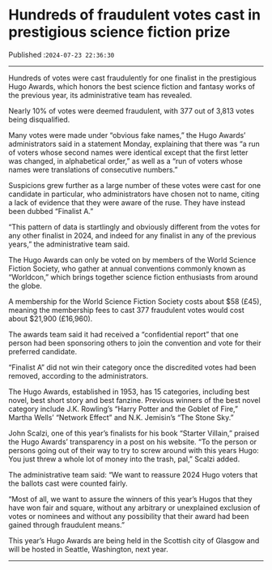 # Hundreds of fraudulent votes cast in prestigious science fiction prize

Published :`2024-07-23 22:36:30`

---

Hundreds of votes were cast fraudulently for one finalist in the prestigious Hugo Awards, which honors the best science fiction and fantasy works of the previous year, its administrative team has revealed.

Nearly 10% of votes were deemed fraudulent, with 377 out of 3,813 votes being disqualified.

Many votes were made under “obvious fake names,” the Hugo Awards’ administrators said in a statement Monday, explaining that there was “a run of voters whose second names were identical except that the first letter was changed, in alphabetical order,” as well as a “run of voters whose names were translations of consecutive numbers.”

Suspicions grew further as a large number of these votes were cast for one candidate in particular, who administrators have chosen not to name, citing a lack of evidence that they were aware of the ruse. They have instead been dubbed “Finalist A.”

“This pattern of data is startlingly and obviously different from the votes for any other finalist in 2024, and indeed for any finalist in any of the previous years,” the administrative team said.

The Hugo Awards can only be voted on by members of the World Science Fiction Society, who gather at annual conventions commonly known as “Worldcon,” which brings together science fiction enthusiasts from around the globe.

A membership for the World Science Fiction Society costs about $58 (£45), meaning the membership fees to cast 377 fraudulent votes would cost about $21,900 (£16,960).

The awards team said it had received a “confidential report” that one person had been sponsoring others to join the convention and vote for their preferred candidate.

“Finalist A” did not win their category once the discredited votes had been removed, according to the administrators.

The Hugo Awards, established in 1953, has 15 categories, including best novel, best short story and best fanzine. Previous winners of the best novel category include J.K. Rowling’s “Harry Potter and the Goblet of Fire,” Martha Wells’ “Network Effect” and N.K. Jemisin’s “The Stone Sky.”

John Scalzi, one of this year’s finalists for his book “Starter Villain,” praised the Hugo Awards’ transparency in a post on his website. “To the person or persons going out of their way to try to screw around with this years Hugo: You just threw a whole lot of money into the trash, pal,” Scalzi added.

The administrative team said: “We want to reassure 2024 Hugo voters that the ballots cast were counted fairly.

“Most of all, we want to assure the winners of this year’s Hugos that they have won fair and square, without any arbitrary or unexplained exclusion of votes or nominees and without any possibility that their award had been gained through fraudulent means.”

This year’s Hugo Awards are being held in the Scottish city of Glasgow and will be hosted in Seattle, Washington, next year.

---

